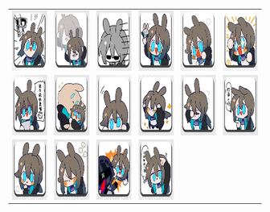 <table border="0">
  <tr>
    <td align="center">
      <img src="../../image/Arknights_five/five_01.jpg" height="120" width="120" />
    </td>
    <td align="center">
      <img src="../../image/Arknights_five/five_02.jpg" height="120" width="120" />
    </td>
    <td align="center">
      <img src="../../image/Arknights_five/five_03.jpg" height="120" width="120" />
    </td>
    <td align="center">
      <img src="../../image/Arknights_five/five_04.jpg" height="120" width="120" />
    </td>
    <td align="center">
      <img src="../../image/Arknights_five/five_05.jpg" height="120" width="120" />
    </td>
    <td align="center">
      <img src="../../image/Arknights_five/five_06.jpg" height="120" width="120" />
    </td>
  </tr>
  <tr>
    <td align="center">
      <img src="../../image/Arknights_five/five_07.jpg" height="120" width="120" />
    </td>
    <td align="center">
      <img src="../../image/Arknights_five/five_08.jpg" height="120" width="120" />
    </td>
    <td align="center">
      <img src="../../image/Arknights_five/five_09.jpg" height="120" width="120" />
    </td>
    <td align="center">
      <img src="../../image/Arknights_five/five_10.jpg" height="120" width="120" />
    </td>
    <td align="center">
      <img src="../../image/Arknights_five/five_11.jpg" height="120" width="120" />
    </td>
    <td align="center">
      <img src="../../image/Arknights_five/five_12.jpg" height="120" width="120" />
    </td>
  </tr>
  <tr>
    <td align="center">
      <img src="../../image/Arknights_five/five_13.jpg" height="120" width="120" />
    </td>
    <td align="center">
      <img src="../../image/Arknights_five/five_14.jpg" height="120" width="120" />
    </td>
    <td align="center">
      <img src="../../image/Arknights_five/five_15.jpg" height="120" width="120" />
    </td>
    <td align="center">
      <img src="../../image/Arknights_five/five_16.jpg" height="120" width="120" />
    </td>
  </tr>
</table>
